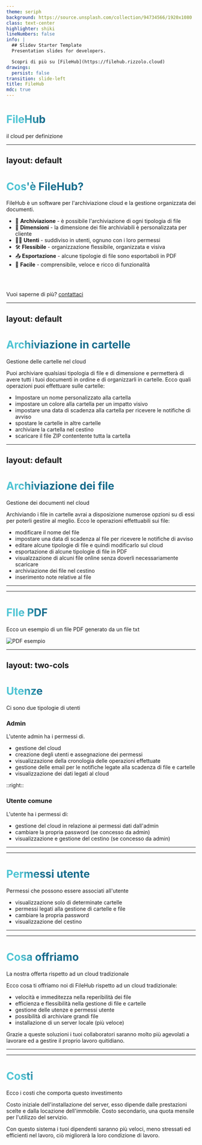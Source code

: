 ```yaml
---
theme: seriph
background: https://source.unsplash.com/collection/94734566/1920x1080
class: text-center
highlighter: shiki
lineNumbers: false
info: |
  ## Slidev Starter Template
  Presentation slides for developers.

  Scopri di più su [FileHub](https://filehub.rizzolo.cloud)
drawings:
  persist: false
transition: slide-left
title: FileHub
mdc: true
---
```


# FileHub

il cloud per definizione

---
layout: default
---

# Cos'è FileHub?

FileHub è un software per l'archiviazione cloud e la gestione organizzata dei documenti.

- 📝 **Archiviazione** - è possibile l'archiviazione di ogni tipologia di file 
- 🎨 **Dimensioni** - la dimensione dei file archiviabili è personalizzata per cliente
- 🧑‍💻 **Utenti** - suddiviso in utenti, ognuno con i loro permessi
- 🛠 **Flessibile** - organizzazione flessibile, organizzata e visiva
- 📤 **Esportazione** - alcune tipologie di file sono esportaboli in PDF
- 🤹 **Facile** - comprensibile, veloce e ricco di funzionalità

<br>
<br>

Vuoi saperne di più? [contattaci](https://filehub.rizzolo.cloud)

<style>
h1 {
  background-color: #2B90B6;
  background-image: linear-gradient(45deg, #4EC5D4 10%, #146b8c 20%);
  background-size: 100%;
  -webkit-background-clip: text;
  -moz-background-clip: text;
  -webkit-text-fill-color: transparent;
  -moz-text-fill-color: transparent;
}
</style>

---
layout: default
---


# Archiviazione in cartelle
Gestione delle cartelle nel cloud

Puoi archiviare qualsiasi tipologia di file e di dimensione e permetterà di avere tutti i tuoi documenti in ordine e di organizzarli in cartelle. Ecco quali operazioni puoi effettuare sulle cartelle:
- Impostare un nome personalizzato alla cartella
- impostare un colore alla cartella per un impatto visivo
- impostare una data di scadenza alla cartella per ricevere le notifiche di avviso
- spostare le cartelle in altre cartelle
- archiviare la cartella nel cestino
- scaricare il file ZIP contentente tutta la cartella

---
layout: default
---

# Archiviazione dei file
Gestione dei documenti nel cloud

Archiviando i file in cartelle avrai a disposizione numerose opzioni su di essi per poterli gestire al meglio. Ecco le operazioni effettuabili sui file:
- modificare il nome del file
- impostare una data di scadenza al file per ricevere le notifiche di avviso
- editare alcune tipologie di file e quindi modificarlo sul cloud
- esportazione di alcune tipologie di file in PDF
- visualzzazione di alcuni file online senza doverli necessariamente scaricare
- archiviazione dei file nel cestino
- inserimento note relative al file

---
---

# FIle PDF
Ecco un esempio di un file PDF generato da un file txt

![PDF esempio](/img/pdf.png "Pdf di esempio")

---
layout: two-cols
---
# Utenze
Ci sono due tipologie di utenti

### Admin
L'utente admin ha i permessi di.
- gestione del cloud
- creazione degli utenti e assegnazione dei permessi
- visualizzazione della cronologia delle operazioni effettuate
- gestione delle email per le notifiche legate alla scadenza di file e cartelle
- visualizzazione dei dati legati al cloud

::right::
### Utente comune
L'utente ha i permessi di:
- gestione del cloud in relazione ai permessi dati dall'admin
- cambiare la propria password (se concesso da admin)
- visualizzazione e gestione del cestino (se concesso da admin)

---
---
# Permessi utente
Permessi che possono essere associati all'utente
- visualizzazione solo di determinate cartelle
- permessi legati alla gestione di cartelle e file
- cambiare la propria password
- visualizzazione del cestino

---
---

# Cosa offriamo
La nostra offerta rispetto ad un cloud tradizionale

Ecco cosa ti offriamo noi di FileHub rispetto ad un cloud tradizionale:
- velocità e immeditezza nella reperibilità dei file
- efficienza e flessibilità nella gestione di file e cartelle
- gestione delle utenze e permessi utente
- possibilità di archiviare grandi file
- installazione di un server locale (più veloce)

Grazie a queste soluzioni i tuoi collaboratori saranno molto più agevolati a lavorare ed a gestire il proprio lavoro quitidiano.

---
---

# Costi
Ecco i costi che comporta questo investimento

Costo iniziale dell'installazione del server, esso dipende dalle prestazioni scelte e dalla locazione dell'immobile.
Costo secondario, una quota mensile per l'utilizzo del servizio.

Con questo sistema i tuoi dipendenti saranno più veloci, meno stressati ed efficienti nel lavoro, ciò migliorerà la loro condizione di lavoro.